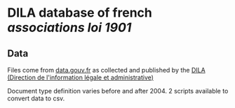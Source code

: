 # DILA database of french _associations loi 1901_

## Data

Files come from [data.gouv.fr](https://www.data.gouv.fr/fr/datasets/associations/) as collected and published by the [DILA (Direction de l'information légale et administrative)](http://www.dila.premier-ministre.gouv.fr/)

Document type definition varies before and after 2004. 2 scripts available to convert data to csv.

